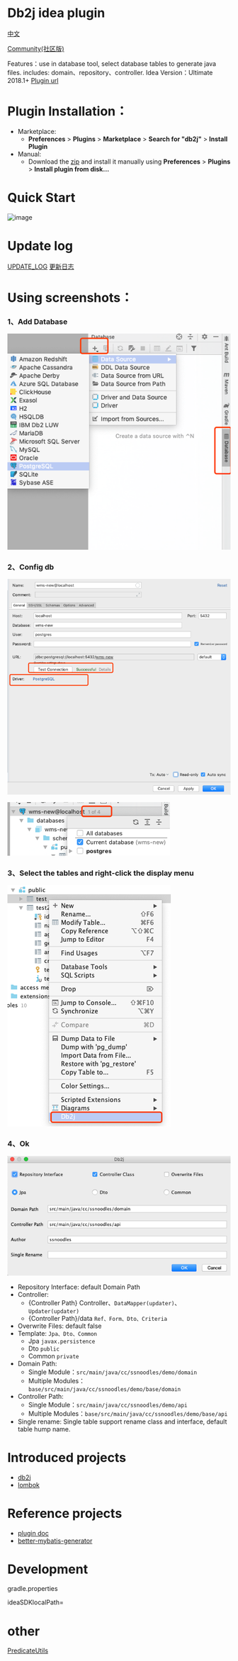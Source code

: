 # Db2j idea plugin
[中文](README_CN.md)

[Community(社区版)](https://github.com/SShnoodles/db2j-ce-idea-plugin)

Features：use in database tool, select database tables to generate java files. includes: domain、repository、controller.
Idea Version：Ultimate 2018.1+
[Plugin url](https://plugins.jetbrains.com/plugin/11965-db2j)

# Plugin Installation：
- Marketplace:
  - **Preferences** > **Plugins** > **Marketplace** > **Search for "db2j"** > **Install Plugin**
- Manual:
  - Download the [zip](https://github.com/SShnoodles/db2j-idea-plugin/releases) and install it manually using **Preferences** > **Plugins** > **Install plugin from disk...**

# Quick Start
![image](images/video.gif)

# Update log
[UPDATE_LOG](UPDATE_LOG.md)
[更新日志](UPDATE_LOG_CN.md)

# Using screenshots：
### 1、Add Database
![image](images/step1.png)

### 2、Config db
![image](images/step2.png)

![image](images/step3.png)

### 3、Select the tables and right-click the display menu
![image](images/step4.png)

### 4、Ok
![image](images/step5.png)

* Repository Interface: default Domain Path
* Controller:
  * {Controller Path} Controller、`DataMapper(updater)`、`Updater(updater)`
  * {Controller Path}/data `Ref、Form、Dto、Criteria`
* Overwrite Files: default false
* Template: `Jpa、Dto、Common`
  * Jpa `javax.persistence`
  * Dto `public`
  * Common `private`
* Domain Path:
  * Single Module：`src/main/java/cc/ssnoodles/demo/domain`
  * Multiple Modules：`base/src/main/java/cc/ssnoodles/demo/base/domain`
* Controller Path:
  * Single Module：`src/main/java/cc/ssnoodles/demo/api`
  * Multiple Modules：`base/src/main/java/cc/ssnoodles/demo/base/api`
* Single rename: Single table support rename class and interface, default table hump name.

# Introduced projects
* [db2j](https://github.com/SShnoodles/database2javafiles)
* [lombok](https://www.projectlombok.org)

# Reference projects
* [plugin doc](http://www.jetbrains.org/intellij/sdk/docs/tutorials/build_system/prerequisites.html)
* [better-mybatis-generator](https://github.com/kmaster/better-mybatis-generator)

# Development
gradle.properties

ideaSDKlocalPath=

# other
[PredicateUtils](code.md)

